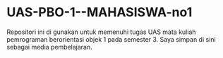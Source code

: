 # UAS-PBO-1--MAHASISWA-no1
Repositori ini di gunakan untuk memenuhi tugas UAS mata kuliah pemrograman berorientasi objek 1 pada semester 3. Saya simpan di sini sebagai media pembelajaran.
